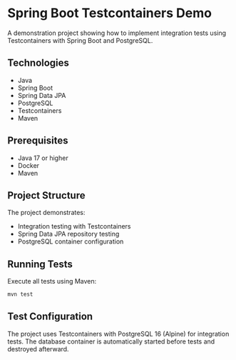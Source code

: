 # Spring Boot Testcontainers Demo

A demonstration project showing how to implement integration tests using Testcontainers with Spring Boot and PostgreSQL.

## Technologies

- Java
- Spring Boot
- Spring Data JPA
- PostgreSQL
- Testcontainers
- Maven

## Prerequisites

- Java 17 or higher
- Docker
- Maven

## Project Structure

The project demonstrates:
- Integration testing with Testcontainers
- Spring Data JPA repository testing
- PostgreSQL container configuration

## Running Tests

Execute all tests using Maven:

```bash
mvn test
```

## Test Configuration

The project uses Testcontainers with PostgreSQL 16 (Alpine) for integration tests. The database container is automatically started before tests and destroyed afterward.
